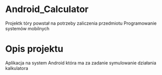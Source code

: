 # Android_Calculator
Projektk tóry powstał na potrzeby zaliczenia przedmiotu Programowanie systemów mobilnych
# Opis projektu
Aplikacja na system Android która ma za zadanie symulowanie działania kalkulatora
